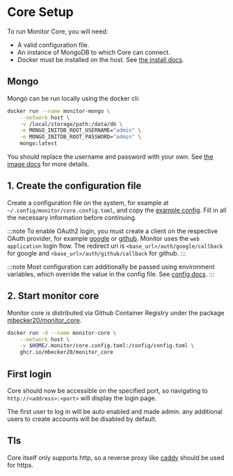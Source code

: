 # Core Setup

To run Monitor Core, you will need:

 - A valid configuration file.
 - An instance of MongoDB to which Core can connect.
 - Docker must be installed on the host. See [the install docs](https://docs.docker.com/engine/install/).

## Mongo

Mongo can be run locally using the docker cli:

```sh
docker run --name monitor-mongo \
	--network host \
	-v /local/storage/path:/data/db \
	-e MONGO_INITDB_ROOT_USERNAME="admin" \
	-e MONGO_INITDB_ROOT_PASSWORD="admin" \
	mongo:latest
```

You should replace the username and password with your own.
See [the image docs](https://hub.docker.com/_/mongo) for more details.

## 1. Create the configuration file

Create a configuration file on the system, for example at `~/.config/monitor/core.config.toml`, and copy the [example config](https://github.com/mbecker20/monitor/blob/main/config_example/core.config.example.toml). Fill in all the necessary information before continuing.

:::note
To enable OAuth2 login, you must create a client on the respective OAuth provider, 
for example [google](https://developers.google.com/identity/protocols/oauth2) 
or [github](https://docs.github.com/en/apps/oauth-apps/building-oauth-apps/authorizing-oauth-apps). 
Monitor uses the `web application` login flow.
The redirect uri is `<base_url>/auth/google/callback` for google and `<base_url>/auth/github/callback` for github.
:::

:::note
Most configuration can additionally be passed using environment variables, which override the value in the config file.
See [config docs](https://docs.rs/monitor_client/latest/monitor_client/entities/config/core/index.html).
:::

## 2. Start monitor core

Monitor core is distributed via Github Container Registry under the package [mbecker20/monitor_core](https://github.com/mbecker20/monitor/pkgs/container/monitor_core).

```sh
docker run -d --name monitor-core \
	--network host \
	-v $HOME/.monitor/core.config.toml:/config/config.toml \
	ghcr.io/mbecker20/monitor_core
```

## First login

Core should now be accessible on the specified port, so navigating to `http://<address>:<port>` will display the login page. 

The first user to log in will be auto enabled and made admin. any additional users to create accounts will be disabled by default.

## Tls

Core itself only supports http, so a reverse proxy like [caddy](https://caddyserver.com/) should be used for https.